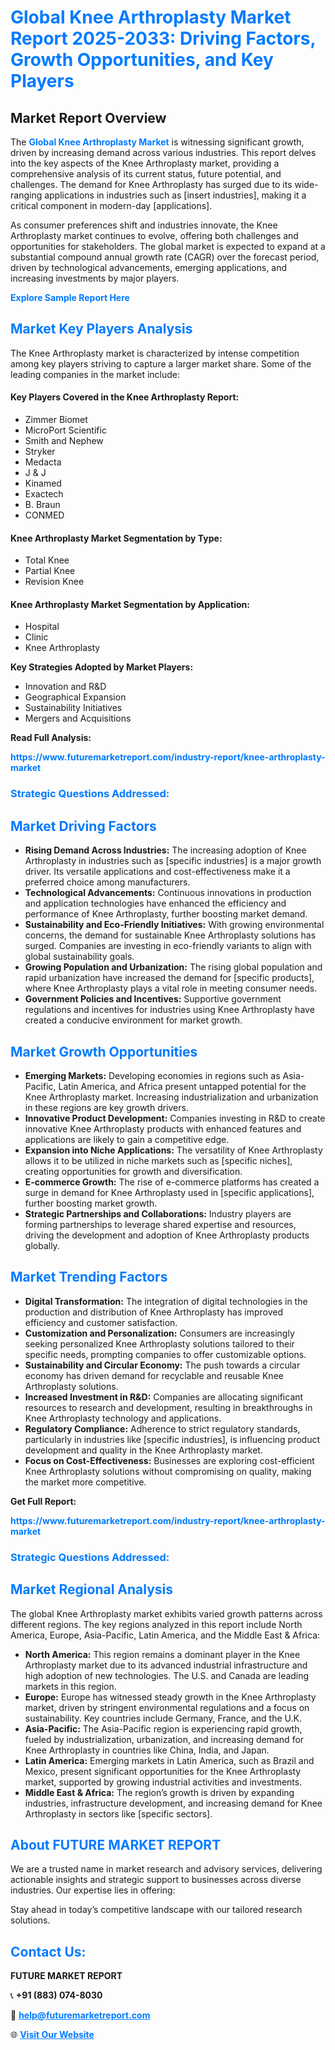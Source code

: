 <h1 style="color: #007BFF;">Global Knee Arthroplasty Market Report 2025-2033: Driving Factors, Growth Opportunities, and Key Players</h1>

<section id="overview">
<h2>Market Report Overview</h2>
<p>The <a href="https://www.futuremarketreport.com/industry-report/knee-arthroplasty-market" style="color: #007BFF; text-decoration: none;"><strong>Global Knee Arthroplasty Market</strong></a> is witnessing significant growth, driven by increasing demand across various industries. This report delves into the key aspects of the Knee Arthroplasty market, providing a comprehensive analysis of its current status, future potential, and challenges. The demand for Knee Arthroplasty has surged due to its wide-ranging applications in industries such as [insert industries], making it a critical component in modern-day [applications].</p>
<p>As consumer preferences shift and industries innovate, the Knee Arthroplasty market continues to evolve, offering both challenges and opportunities for stakeholders. The global market is expected to expand at a substantial compound annual growth rate (CAGR) over the forecast period, driven by technological advancements, emerging applications, and increasing investments by major players.</p>
</section>

<section id="overview">
<p><a href="https://www.futuremarketreport.com/request-sample/reportId=122518" style="color: #007BFF; text-decoration: none;"><strong>Explore Sample Report Here</strong></a></p>
</section>

<section id="key-players">
<h2 style="color: #007BFF;">Market Key Players Analysis</h2>
<p>The Knee Arthroplasty market is characterized by intense competition among key players striving to capture a larger market share. Some of the leading companies in the market include:</p>
<h4>Key Players Covered in the Knee Arthroplasty Report:</h4>
<ul><li>Zimmer Biomet</li><li>MicroPort Scientific</li><li>Smith and Nephew</li><li>Stryker</li><li>Medacta</li><li>J &amp; J</li><li>Kinamed</li><li>Exactech</li><li>B. Braun</li><li>CONMED</li></ul>
<h4>Knee Arthroplasty Market Segmentation by Type:</h4>
<ul><li>Total Knee</li><li>Partial Knee</li><li>Revision Knee</li></ul>

<h4>Knee Arthroplasty Market Segmentation by Application:</h4>
<ul><li>Hospital</li><li>Clinic</li><li>Knee Arthroplasty</li></ul>
<p><strong>Key Strategies Adopted by Market Players:</strong></p>
<ul>
<li>Innovation and R&D</li>
<li>Geographical Expansion</li>
<li>Sustainability Initiatives</li>
<li>Mergers and Acquisitions</li>
</ul>
</section>

<section>
<p><strong>Read Full Analysis: </strong></p><a href="https://www.futuremarketreport.com/industry-report/knee-arthroplasty-market" style="color: #007BFF; text-decoration: none;"><strong>https://www.futuremarketreport.com/industry-report/knee-arthroplasty-market</strong></a>
<h3 style="color: #007BFF;">Strategic Questions Addressed:</h3>
</section>

<section id="driving-factors">
<h2 style="color: #007BFF;">Market Driving Factors</h2>
<ul>
<li><strong>Rising Demand Across Industries:</strong> The increasing adoption of Knee Arthroplasty in industries such as [specific industries] is a major growth driver. Its versatile applications and cost-effectiveness make it a preferred choice among manufacturers.</li>
<li><strong>Technological Advancements:</strong> Continuous innovations in production and application technologies have enhanced the efficiency and performance of Knee Arthroplasty, further boosting market demand.</li>
<li><strong>Sustainability and Eco-Friendly Initiatives:</strong> With growing environmental concerns, the demand for sustainable Knee Arthroplasty solutions has surged. Companies are investing in eco-friendly variants to align with global sustainability goals.</li>
<li><strong>Growing Population and Urbanization:</strong> The rising global population and rapid urbanization have increased the demand for [specific products], where Knee Arthroplasty plays a vital role in meeting consumer needs.</li>
<li><strong>Government Policies and Incentives:</strong> Supportive government regulations and incentives for industries using Knee Arthroplasty have created a conducive environment for market growth.</li>
</ul>
</section>

<section id="growth-opportunities">
<h2 style="color: #007BFF;">Market Growth Opportunities</h2>
<ul>
<li><strong>Emerging Markets:</strong> Developing economies in regions such as Asia-Pacific, Latin America, and Africa present untapped potential for the Knee Arthroplasty market. Increasing industrialization and urbanization in these regions are key growth drivers.</li>
<li><strong>Innovative Product Development:</strong> Companies investing in R&D to create innovative Knee Arthroplasty products with enhanced features and applications are likely to gain a competitive edge.</li>
<li><strong>Expansion into Niche Applications:</strong> The versatility of Knee Arthroplasty allows it to be utilized in niche markets such as [specific niches], creating opportunities for growth and diversification.</li>
<li><strong>E-commerce Growth:</strong> The rise of e-commerce platforms has created a surge in demand for Knee Arthroplasty used in [specific applications], further boosting market growth.</li>
<li><strong>Strategic Partnerships and Collaborations:</strong> Industry players are forming partnerships to leverage shared expertise and resources, driving the development and adoption of Knee Arthroplasty products globally.</li>
</ul>
</section>

<section id="trending-factors">
<h2 style="color: #007BFF;">Market Trending Factors</h2>
<ul>
<li><strong>Digital Transformation:</strong> The integration of digital technologies in the production and distribution of Knee Arthroplasty has improved efficiency and customer satisfaction.</li>
<li><strong>Customization and Personalization:</strong> Consumers are increasingly seeking personalized Knee Arthroplasty solutions tailored to their specific needs, prompting companies to offer customizable options.</li>
<li><strong>Sustainability and Circular Economy:</strong> The push towards a circular economy has driven demand for recyclable and reusable Knee Arthroplasty solutions.</li>
<li><strong>Increased Investment in R&D:</strong> Companies are allocating significant resources to research and development, resulting in breakthroughs in Knee Arthroplasty technology and applications.</li>
<li><strong>Regulatory Compliance:</strong> Adherence to strict regulatory standards, particularly in industries like [specific industries], is influencing product development and quality in the Knee Arthroplasty market.</li>
<li><strong>Focus on Cost-Effectiveness:</strong> Businesses are exploring cost-efficient Knee Arthroplasty solutions without compromising on quality, making the market more competitive.</li>
</ul>
</section>

<section>
<p><strong>Get Full Report: </strong></p><a href="https://www.futuremarketreport.com/industry-report/knee-arthroplasty-market" style="color: #007BFF; text-decoration: none;"><strong>https://www.futuremarketreport.com/industry-report/knee-arthroplasty-market</strong></a>
<h3 style="color: #007BFF;">Strategic Questions Addressed:</h3>
</section>


<section id="regional-analysis">
<h2 style="color: #007BFF;">Market Regional Analysis</h2>
<p>The global Knee Arthroplasty market exhibits varied growth patterns across different regions. The key regions analyzed in this report include North America, Europe, Asia-Pacific, Latin America, and the Middle East & Africa:</p>
<ul>
<li><strong>North America:</strong> This region remains a dominant player in the Knee Arthroplasty market due to its advanced industrial infrastructure and high adoption of new technologies. The U.S. and Canada are leading markets in this region.</li>
<li><strong>Europe:</strong> Europe has witnessed steady growth in the Knee Arthroplasty market, driven by stringent environmental regulations and a focus on sustainability. Key countries include Germany, France, and the U.K.</li>
<li><strong>Asia-Pacific:</strong> The Asia-Pacific region is experiencing rapid growth, fueled by industrialization, urbanization, and increasing demand for Knee Arthroplasty in countries like China, India, and Japan.</li>
<li><strong>Latin America:</strong> Emerging markets in Latin America, such as Brazil and Mexico, present significant opportunities for the Knee Arthroplasty market, supported by growing industrial activities and investments.</li>
<li><strong>Middle East & Africa:</strong> The region’s growth is driven by expanding industries, infrastructure development, and increasing demand for Knee Arthroplasty in sectors like [specific sectors].</li>
</ul>
</section>

<footer>
<h2 style="color: #007BFF;">About FUTURE MARKET REPORT</h2>
<p>We are a trusted name in market research and advisory services, delivering actionable insights and strategic support to businesses across diverse industries. Our expertise lies in offering:</p>

<p>Stay ahead in today’s competitive landscape with our tailored research solutions.</p>

<h2 style="color: #007BFF;">Contact Us:</h2>
<p><strong>FUTURE MARKET REPORT</strong></p>
<p>📞 <strong>+91 (883) 074-8030</strong></p>
<p>📧 <strong><a href="mailto:help@futuremarketreport.com" style="color: #007BFF;">help@futuremarketreport.com</a></strong></p>
<p>🌐 <strong><a href="https://www.futuremarketreport.com/" style="color: #007BFF;">Visit Our Website</a></strong></p>
</footer>